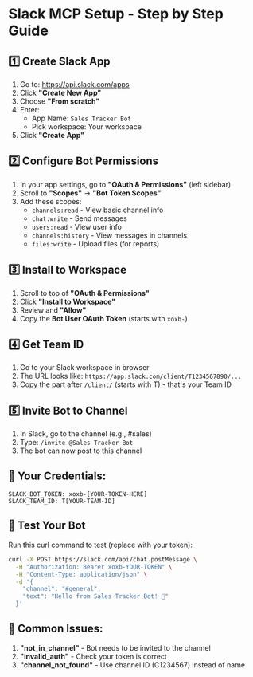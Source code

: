 # Slack MCP Setup - Step by Step Guide

## 1️⃣ Create Slack App

1. Go to: https://api.slack.com/apps
2. Click **"Create New App"**
3. Choose **"From scratch"**
4. Enter:
   - App Name: `Sales Tracker Bot`
   - Pick workspace: Your workspace
5. Click **"Create App"**

## 2️⃣ Configure Bot Permissions

1. In your app settings, go to **"OAuth & Permissions"** (left sidebar)
2. Scroll to **"Scopes"** → **"Bot Token Scopes"**
3. Add these scopes:
   - `channels:read` - View basic channel info
   - `chat:write` - Send messages
   - `users:read` - View user info
   - `channels:history` - View messages in channels
   - `files:write` - Upload files (for reports)

## 3️⃣ Install to Workspace

1. Scroll to top of **"OAuth & Permissions"**
2. Click **"Install to Workspace"**
3. Review and **"Allow"**
4. Copy the **Bot User OAuth Token** (starts with `xoxb-`)

## 4️⃣ Get Team ID

1. Go to your Slack workspace in browser
2. The URL looks like: `https://app.slack.com/client/T1234567890/...`
3. Copy the part after `/client/` (starts with T) - that's your Team ID

## 5️⃣ Invite Bot to Channel

1. In Slack, go to the channel (e.g., #sales)
2. Type: `/invite @Sales Tracker Bot`
3. The bot can now post to this channel

## 📝 Your Credentials:

```
SLACK_BOT_TOKEN: xoxb-[YOUR-TOKEN-HERE]
SLACK_TEAM_ID: T[YOUR-TEAM-ID]
```

## 🧪 Test Your Bot

Run this curl command to test (replace with your token):

```bash
curl -X POST https://slack.com/api/chat.postMessage \
  -H "Authorization: Bearer xoxb-YOUR-TOKEN" \
  -H "Content-Type: application/json" \
  -d '{
    "channel": "#general",
    "text": "Hello from Sales Tracker Bot! 🚀"
  }'
```

## 🔧 Common Issues:

1. **"not_in_channel"** - Bot needs to be invited to the channel
2. **"invalid_auth"** - Check your token is correct
3. **"channel_not_found"** - Use channel ID (C1234567) instead of name